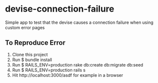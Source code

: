 # devise-connection-failure
Simple app to test that the devise causes a connection failure when using custom error pages

## To Reproduce Error

1. Clone this project
2. Run $ bundle install
3. Run $ RAILS_ENV=production rake db:create db:migrate db:seed
4. Run $ RAILS_ENV=production rails s
5. Hit http://localhost:3000/asdf for example in a browser

